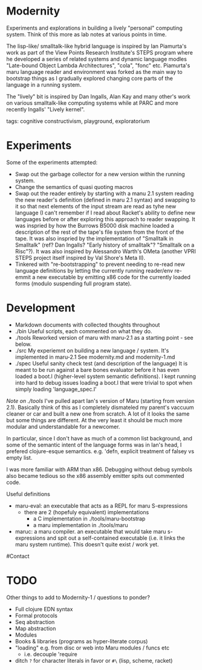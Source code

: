 # Modernity

Experiments and explorations in building a lively "personal" computing system. Think of this more as lab notes at various points in time.
 
The lisp-like/ smalltalk-like hybrid language is inspired by Ian Piamurta's work as part of the View Points Research Institute's STEPS program where he developed a series of related systems and dynamic language modles "Late-bound Object Lambda Architectures", "cola", "fonc" etc. Piamurta's maru language reader and environment was forked as the main way to bootstrap things as I gradually explored changing core parts of the language in a running system.

The "lively" bit is inspired by Dan Ingalls, Alan Kay and many other's work on various smalltalk-like computing systems while at PARC and more recently Ingalls' "Lively kernel".


tags: cognitive constructivism, playground, exploratorium

# Experiments
Some of the experiments attempted:

- Swap out the garbage collector for a new version within the running system.
- Change the semantics of quasi quoting macros
- Swap out the reader entirely by starting with a manu 2.1 system reading the new reader's definition (defined in maru 2.1 syntax) and swapping to it so that next elements of the input stream are read as tyhe new language (I can't remember if I read about Racket's ability to define new languages before or after exploring this approach to reader swapping. It was inspried by how the Burrows B5000 disk machine loaded a description of the rest of the tape's file system from the front of the tape. It was also inspried by the implementation of "Smalltalk in Smalltalk" (ref? Dan Ingalls? "Early history of smalltalk"? "Smalltalk on a Risc"?). It was also inspired by Alessandro Warth's OMeta (another VPRI STEPS project itself inspired by Val Shore's Meta II).
- Tinkered with "re-bootstrapping" to prevent needing to re-read new language definitions by letting the currently running reader/env re-emmit a new executable by emitting x86 code for the currently loaded forms (modulo suspending full program state).


# Development

- Markdown documents with collected thoughts throughout
- ./bin Useful scripts, each commented on what they do.
- ./tools Reworked version of maru with maru-2.1 as a starting point - see below.
- ./src My experiemnt on building a new language / system. It's implemented in maru-2.1
  See modernity.md and modernity-1.md
- ./spec Useful sanity check test (and description of the language)
  It is meant to be run against a bare bones evaluator before it has even loaded a boot.l
  (higher-level system semantic definitions). I kept running into hard to debug issues
  loading a boot.l that were trivial to spot when simply loading 'language_spec.l'

*Note on ./tools*
I've pulled apart Ian's version of Maru (starting from version 2.1).
Basically think of this as I completely dismateled my parent's vaccuum cleaner
or car and built a new one from scratch. A lot of it looks the same but some things
are different. At the very least it should be much more modular and understandable for
a newcomer.

In particular, since I don't have as much of a common list background, and some
of the semantic intent of the language forms was in Ian's head, I prefered clojure-esque
semantics. e.g. 'defn, explicit treatment of falsey vs empty list.

I was more familiar with ARM than x86. Debugging without debug symbols
also became tedious so the x86 assembly emitter spits out commented code.


Useful definitions
- maru-eval: an executable that acts as a REPL for maru S-expressions
  - there are 2 (hopefuly equivalent) implementations
    - a C implementation in ./tools/maru-bootstrap
    - a maru implementation in ./tools/maru
- maruc: a maru compiler. an executable that would take maru s-expressions and spit out 
  a self-contained executable (i.e. it links the maru system runtime). This doesn't quite
  exist / work yet.
    


#Contact

# TODO
Other things to add to Modernity-1 / questions to ponder?

- Full clojure EDN syntax
- Formal protocols
- Seq abstraction
- Map abstraction
- Modules
- Books & libraries (programs as hyper-literate corpus)
- "loading" e.g. from disc or web into Maru modules / funcs etc
  - i.e. decouple 'require
- ditch `?` for character literals in favor or `#\` (lisp, scheme, racket)

